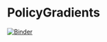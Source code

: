 # PolicyGradients
[![Binder](http://mybinder.org/badge.svg)](http://mybinder.org:/repo/ashwinasokan/policygradients)
